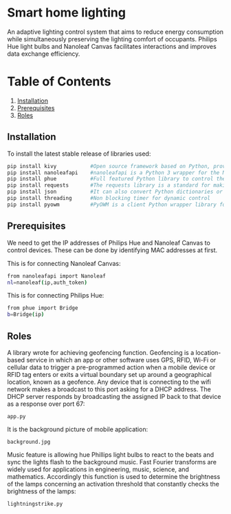 # Smart home lighting
An adaptive lighting control system that aims to reduce energy consumption while simultaneously preserving the lighting comfort of occupants. Philips Hue light bulbs and Nanoleaf Canvas facilitates interactions and improves data exchange efficiency.

# Table of Contents
1. [Installation](#Installation)
2. [Prerequisites](#Prerequisites)
3. [Roles](#Role)

## Installation
To install the latest stable release of libraries used:

```bash
pip install kivy           #Open source framework based on Python, providing GUI for developing software
pip install nanoleafapi    #nanoleafapi is a Python 3 wrapper for the Nanoleaf OpenAPI
pip install phue           #Full featured Python library to control the Philips Hue lighting system
pip install requests       #The requests library is a standard for making HTTP requests in Python
pip install json           #It can also convert Python dictionaries or lists into JSON strings
pip install threading      #Non blocking timer for dynamic control
pip install pyowm          #PyOWM is a client Python wrapper library for accessing OpenWeatherMap web APIs
```

## Prerequisites
We need to get the IP addresses of Philips Hue and Nanoleaf Canvas to control devices. These can be done by identifying MAC addresses at first. 

This is for connecting Nanoleaf Canvas:
```bash
from nanoleafapi import Nanoleaf
nl=nanoleaf(ip,auth_token)
```
This is for connecting Philips Hue:
```bash
from phue import Bridge
b=Bridge(ip)
```

## Roles

A library wrote for achieving geofencing function. Geofencing is a location-based service in which an app or other software uses GPS,  RFID, Wi-Fi or cellular data to trigger a pre-programmed action when a mobile device or RFID tag enters or exits a virtual boundary set up around a geographical location, known as a geofence. Any device that is connecting to the wifi network makes a broadcast to this port asking for a DHCP address. The DHCP server responds by broadcasting the assigned IP back to that device as a response over port 67:
```
app.py
```

It is the background picture of mobile application:
```
background.jpg
```

Music feature is allowing hue Phillips light bulbs to react to the beats and sync the lights flash to the background music. Fast Fourier transforms are widely used for applications in engineering, music, science, and mathematics. Accordingly this function is used to determine the brightness of the lamps concerning an activation threshold that constantly checks the brightness of the lamps:
```
lightningstrike.py
```

